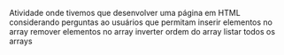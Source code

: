 Atividade onde tivemos que desenvolver uma página em HTML considerando perguntas ao usuários que permitam
inserir elementos no array
remover elementos no array
inverter ordem do array
listar todos os arrays
